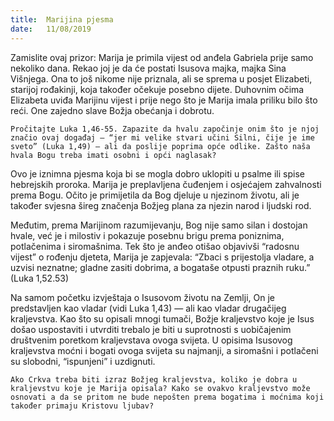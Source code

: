 ```yaml
---
title:  Marijina pjesma
date:   11/08/2019
---
```


Zamislite ovaj prizor: Marija je primila vijest od anđela Gabriela prije samo nekoliko dana. Rekao joj je da će postati Isusova majka, majka Sina Višnjega. Ona to još nikome nije priznala, ali se sprema u posjet Elizabeti, starijoj rođakinji, koja također očekuje posebno dijete. Duhovnim očima Elizabeta uviđa Marijinu vijest i prije nego što je Marija imala priliku bilo što reći. One zajedno slave Božja obećanja i dobrotu.

`Pročitajte Luka 1,46-55. Zapazite da hvalu započinje onim što je njoj značio ovaj događaj — “jer mi velike stvari učini Silni, čije je ime sveto” (Luka 1,49) — ali da poslije poprima opće odlike. Zašto naša hvala Bogu treba imati osobni i opći naglasak?`

Ovo je iznimna pjesma koja bi se mogla dobro uklopiti u psalme ili spise hebrejskih proroka. Marija je preplavljena čuđenjem i osjećajem zahvalnosti prema Bogu. Očito je primijetila da Bog djeluje u njezinom životu, ali je također svjesna šireg značenja Božjeg plana za njezin narod i ljudski rod.

Međutim, prema Marijinom razumijevanju, Bog nije samo silan i dostojan hvale, već je i milostiv i pokazuje posebnu brigu prema poniznima, potlačenima i siromašnima. Tek što je anđeo otišao objavivši “radosnu vijest” o rođenju djeteta, Marija je zapjevala: “Zbaci s prijestolja vladare, a uzvisi neznatne; gladne zasiti dobrima, a bogataše otpusti praznih ruku.” (Luka 1,52.53)

Na samom početku izvještaja o Isusovom životu na Zemlji, On je predstavljen kao vladar (vidi Luka 1,43) — ali kao vladar drugačijeg kraljevstva. Kao što su opisali mnogi tumači, Božje kraljevstvo koje je Isus došao uspostaviti i utvrditi trebalo je biti u suprotnosti s uobičajenim društvenim poretkom kraljevstava ovoga svijeta. U opisima Isusovog kraljevstva moćni i bogati ovoga svijeta su najmanji, a siromašni i potlačeni su slobodni, “ispunjeni” i uzdignuti.

`Ako Crkva treba biti izraz Božjeg kraljevstva, koliko je dobra u kraljevstvu koje je Marija opisala? Kako se ovakvo kraljevstvo može osnovati a da se pritom ne bude nepošten prema bogatima i moćnima koji također primaju Kristovu ljubav?`
